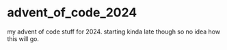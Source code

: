 # advent_of_code_2024
my advent of code stuff for 2024. starting kinda late though so no idea how this will go.
